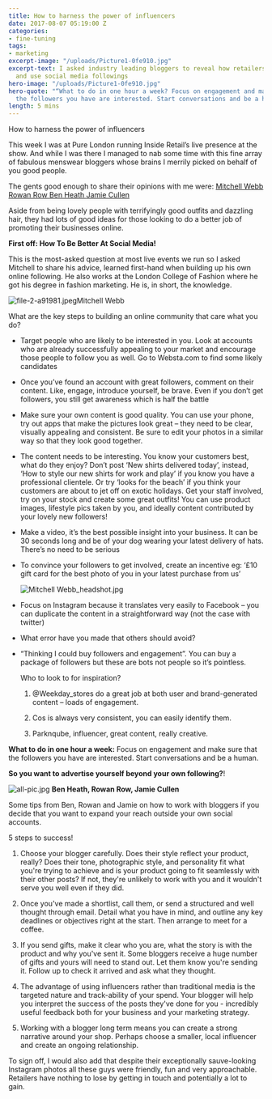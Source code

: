 ```yaml
---
title: How to harness the power of influencers
date: 2017-08-07 05:19:00 Z
categories:
- fine-tuning
tags:
- marketing
excerpt-image: "/uploads/Picture1-0fe910.jpg"
excerpt-text: I asked industry leading bloggers to reveal how retailers can create
  and use social media followings
hero-image: "/uploads/Picture1-0fe910.jpg"
hero-quote: "“What to do in one hour a week? Focus on engagement and make sure that
  the followers you have are interested. Start conversations and be a human”"
length: 5 mins
---
```


How to harness the power of influencers

This week I was at Pure London running Inside Retail’s live presence at the show. And while I was there I managed to nab some time with this fine array of fabulous menswear bloggers whose brains I merrily picked on behalf of you good people.

The gents good enough to share their opinions with me were:
[Mitchell Webb](http://thefashionwebb.com/jan-faves/)
[Rowan Row ](http://rowanrow.com/)
[Ben Heath ](http://www.twentyfirstcenturygent.com/)
[Jamie Cullen ](https://cullenjamie.com/)

Aside from being lovely people with terrifyingly good outfits and dazzling hair, they had lots of good ideas for those looking to do a better job of promoting their businesses online.

**First off: How To Be Better At Social Media!**

This is the most-asked question at most live events we run so I asked Mitchell to share his advice, learned first-hand when building up his own online following. He also works at the London College of Fashion where he got his degree in fashion marketing. He is, in short, the knowledge.

![file-2-a91981.jpeg](/uploads/file-2-a91981.jpeg)Mitchell Webb

What are the key steps to building an online community that care what you do?

* Target people who are likely to be interested in you. Look at accounts who are already successfully appealing to your market and encourage those people to follow you as well. Go to Websta.com to find some likely candidates

* Once you’ve found an account with great followers, comment on their content. Like, engage, introduce yourself, be brave. Even if you don’t get followers, you still get awareness which is half the battle

* Make sure your own content is good quality. You can use your phone, try out apps that make the pictures look great – they need to be clear, visually appealing and consistent. Be sure to edit your photos in a similar way so that they look good together.

* The content needs to be interesting. You know your customers best, what do they enjoy? Don’t post ‘New shirts delivered today’, instead, ‘How to style our new shirts for work and play’ if you know you have a professional clientele. Or try ‘looks for the beach’ if you think your customers are about to jet off on exotic holidays. Get your staff involved, try on your stock and create some great outfits! You can use product images, lifestyle pics taken by you, and ideally content contributed by your lovely new followers!

* Make a video, it’s the best possible insight into your business. It can be 30 seconds long and be of your dog wearing your latest delivery of hats. There’s no need to be serious

* To convince your followers to get involved, create an incentive eg: ‘£10 gift card for the best photo of you in your latest purchase from us’

  ![Mitchell Webb_headshot.jpg](/uploads/Mitchell%20Webb_headshot.jpg)

* Focus on Instagram because it translates very easily to Facebook – you can duplicate the content in a straightforward way (not the case with twitter)

* What error have you made that others should avoid?

* “Thinking I could buy followers and engagement”. You can buy a package of followers but these are bots not people so it’s pointless.

  Who to look to for inspiration?

  1. @Weekday_stores do a great job at both user and brand-generated content – loads of engagement.

  2. Cos is always very consistent, you can easily identify them.

  3. Parknqube, influencer, great content, really creative.

**What to do in one hour a week:** Focus on engagement and make sure that the followers you have are interested. Start conversations and be a human.

**So you want to advertise yourself beyond your own following?**!

![all-pic.jpg](/uploads/all-pic.jpg)
**Ben Heath, Rowan Row, Jamie Cullen**

Some tips from Ben, Rowan and Jamie on how to work with bloggers if you decide that you want to expand your reach outside your own social accounts.

5 steps to success!

1. Choose your blogger carefully. Does their style reflect your product, really? Does their tone, photographic style, and personality fit what you're trying to achieve and is your product going to fit seamlessly with their other posts? If not, they're unlikely to work with you and it wouldn't serve you well even if they did.

2. Once you've made a shortlist, call them, or send a structured and well thought through email. Detail what you have in mind, and outline any key deadlines or objectives right at the start. Then arrange to meet for a coffee.

3. If you send gifts, make it clear who you are, what the story is with the product and why you've sent it. Some bloggers receive a huge number of gifts and yours will need to stand out. Let them know you're sending it. Follow up to check it arrived and ask what they thought.

4. The advantage of using influencers rather than traditional media is the targeted nature and track-ability of your spend. Your blogger will help you interpret the success of the posts they've done for you - incredibly useful feedback both for your business and your marketing strategy.

5. Working with a blogger long term means you can create a strong narrative around your shop. Perhaps choose a smaller, local influencer and create an ongoing relationship.

To sign off, I would also add that despite their exceptionally sauve-looking Instagram photos all these guys were friendly, fun and very approachable. Retailers have nothing to lose by getting in touch and potentially a lot to gain.